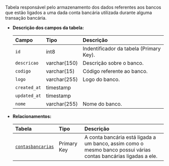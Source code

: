 Tabela responsável pelo armazenamento dos dados referentes aos bancos que estão ligados a uma dada conta bancária utilizada durante alguma transação bancária.

- **Descrição dos campos da tabela:**

  | Campo        | Tipo         | Descrição                               |
  | :----------- | :----------- | :-------------------------------------- |
  | `id`         | int8         | Indentificador da tabela (Primary Key). |
  | `descricao`  | varchar(150) | Descrição sobre o banco.                |
  | `codigo`     | varchar(15)  | Código referente ao banco.              |
  | `logo`       | varchar(255) | Logo do banco.                          |
  | `created_at` | timestamp    |                                         |
  | `updated_at` | timestamp    |                                         |
  | `nome`       | varchar(255) | Nome do banco.                          |

- **Relacionamentos:**

  | Tabela                                | Tipo        | Descrição                          |
  | :------------------------------------ | :---------- | :----------------------------------|
  | [`contasbancarias`](#contasbancarias) | Primary Key | A conta bancária está ligada a um banco, assim como o mesmo banco possui várias contas bancárias ligadas a ele. |